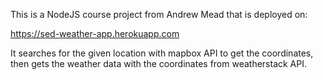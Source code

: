 This is a NodeJS course project from Andrew Mead that is deployed on:

https://sed-weather-app.herokuapp.com

It searches for the given location with mapbox API to get the coordinates, 
then gets the weather data with the coordinates from weatherstack API.
